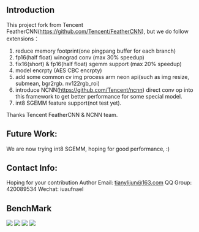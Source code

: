 ## Introduction

This project fork from Tencent FeatherCNN(https://github.com/Tencent/FeatherCNN), but we do follow extensions：
1. reduce memory footprint(one pingpang buffer for each branch)
2. fp16(half float) winograd conv (max 30% speedup)
3. fix16(short) & fp16(half float) sgemm support (max 20% speedup)
4. model encrpty (AES CBC encrpty)
5. add some common cv img process arm neon api(such as img resize, submean, bgr2rgb. nv122rgb_roi)
6. introduce NCNN(https://github.com/Tencent/ncnn) direct conv op into this framework to get better performance for some special model.
7. int8 SGEMM feature support(not test yet).

Thanks Tencent FeatherCNN & NCNN team.

## Future Work:
We are now trying int8 SGEMM, hoping for good performance, :)

## Contact Info:
Hoping for your contribution
Author Email: tianylijun@163.com
QQ Group: 420089534
Wechat: iuaufnael

## BenchMark
<img src="https://raw.githubusercontent.com/tianylijun/FeatherCNNEx/master/benchmark/squeeze_resnet18.jpeg">
<img src="https://raw.githubusercontent.com/tianylijun/FeatherCNNEx/master/benchmark/mobile.jpeg">
<img src="https://raw.githubusercontent.com/tianylijun/FeatherCNNEx/master/benchmark/isnet.jpeg">
<img src="https://raw.githubusercontent.com/tianylijun/FeatherCNNEx/master/benchmark/mtcnn.jpeg">
